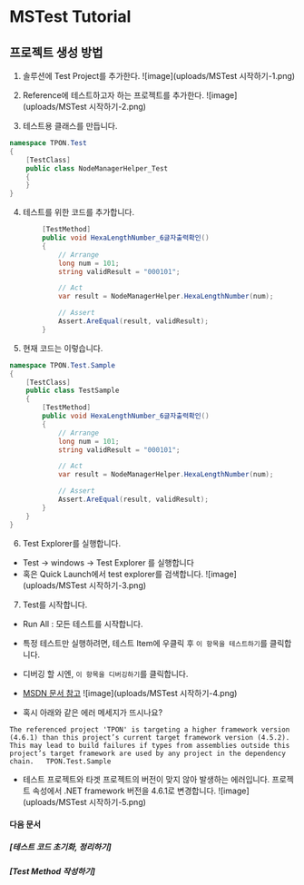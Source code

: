 # MSTest Tutorial

## 프로젝트 생성 방법

1. 솔루션에 Test Project를 추가한다.
![image](uploads/MSTest 시작하기-1.png)

2. Reference에 테스트하고자 하는 프로젝트를 추가한다.
![image](uploads/MSTest 시작하기-2.png)

3. 테스트용 클래스를 만듭니다.
```cs
namespace TPON.Test
{
    [TestClass]
    public class NodeManagerHelper_Test
    {
    }
}
```

4. 테스트를 위한 코드를 추가합니다.
```cs
        [TestMethod]
        public void HexaLengthNumber_6글자출력확인()
        {
            // Arrange
            long num = 101;
            string validResult = "000101";

            // Act
            var result = NodeManagerHelper.HexaLengthNumber(num);

            // Assert
            Assert.AreEqual(result, validResult);
        }
```

5. 현재 코드는 이렇습니다.
```cs
namespace TPON.Test.Sample
{
    [TestClass]
    public class TestSample
    {
        [TestMethod]
        public void HexaLengthNumber_6글자출력확인()
        {
            // Arrange
            long num = 101;
            string validResult = "000101";

            // Act
            var result = NodeManagerHelper.HexaLengthNumber(num);

            // Assert
            Assert.AreEqual(result, validResult);
        }
    }
}
```

6. Test Explorer를 실행합니다.
 - Test -> windows -> Test Explorer 를 실행합니다
 - 혹은 Quick Launch에서 test explorer를 검색합니다.
![image](uploads/MSTest 시작하기-3.png)

7. Test를 시작합니다.
 - Run All : 모든 테스트를 시작합니다.
 - 특정 테스트만 실행하려면, 테스트 Item에 우클릭 후 `이 항목을 테스트하기`를 클릭합니다.
 - 디버깅 할 시엔, `이 항목을 디버깅하기`를 클릭합니다.
 - [MSDN 문서 참고](https://msdn.microsoft.com/ko-kr/library/hh212233.aspx)
![image](uploads/MSTest 시작하기-4.png)

 - 혹시 아래와 같은 에러 메세지가 뜨시나요?
```
The referenced project 'TPON' is targeting a higher framework version (4.6.1) than this project’s current target framework version (4.5.2). This may lead to build failures if types from assemblies outside this project’s target framework are used by any project in the dependency chain.	TPON.Test.Sample
```
 - 테스트 프로젝트와 타겟 프로젝트의 버전이 맞지 않아 발생하는 에러입니다. 프로젝트 속성에서 .NET framework 버전을 4.6.1로 변경합니다.
![image](uploads/MSTest 시작하기-5.png)

#### 다음 문서
##### [테스트 코드 초기화, 정리하기]


##### [Test Method 작성하기]
 